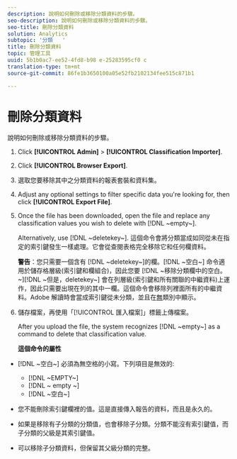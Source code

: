 ```yaml
---
description: 說明如何刪除或移除分類資料的步驟。
seo-description: 說明如何刪除或移除分類資料的步驟。
seo-title: 刪除分類資料
solution: Analytics
subtopic: '分類   '
title: 刪除分類資料
topic: 管理工具
uuid: 5b1b0ac7-ee52-4fd8-b98 e-25283595cf0 c
translation-type: tm+mt
source-git-commit: 86fe1b3650100a05e52fb2102134fee515c871b1

---
```



# 刪除分類資料

說明如何刪除或移除分類資料的步驟。

1. Click **[!UICONTROL Admin]** &gt; **[!UICONTROL Classification Importer]**.
1. Click **[!UICONTROL Browser Export]**.
1. 選取您要移除其中之分類資料的報表套裝和資料集。
1. Adjust any optional settings to filter specific data you're looking for, then click **[!UICONTROL Export File]**.
1. Once the file has been downloaded, open the file and replace any classification values you wish to delete with [!DNL ~empty~].

   Alternatively, use [!DNL ~deletekey~]. 這個命令會將分類當成如同從未在指定的索引鍵發生一樣處理。它會從查閱表格完全移除它和任何欄資料。

   **警告**：您只需要一個含有 [!DNL ~deletekey~]的欄。[!DNL ~空白~] 命令適用於儲存格層級(索引鍵和欄組合)，因此您要 [!DNL ~移除分類欄中的空白。~][!DNL ~但是，deletekey~] 會在列層級(索引鍵和所有關聯的中繼資料)上運作，因此只需要出現在列的其中一欄。這個命令會移除列裡面所有的中繼資料。Adobe 解讀時會當成索引鍵從未分類，並且在[無](../../../components/c-classifications2/c-classifications-importer/nonclassified-keys.md#concept_233E51DDF3084FF7B7EA89381C73C5FF)類別中顯示。

1. 儲存檔案，再使用「[!UICONTROL 匯入檔案]」標籤上傳檔案。

   After you upload the file, the system recognizes [!DNL ~empty~] as a command to delete that classification value.

   **這個命令的屬性**

* [!DNL ~空白~] 必須為無空格的小寫。下列項目是無效的:

   * [!DNL ~EMPTY~]
   * [!DNL ~ empty ~]
   * [!DNL ~空白~]

* 您不能刪除索引鍵欄裡的值。這是直接傳入報告的資料，而且是永久的。
* 如果是移除有子分類的分類值，也會移除子分類。分類不能沒有索引鍵值，而子分類的父級是其索引鍵值。
* 可以移除子分類資料，但保留其父級分類的完整。

